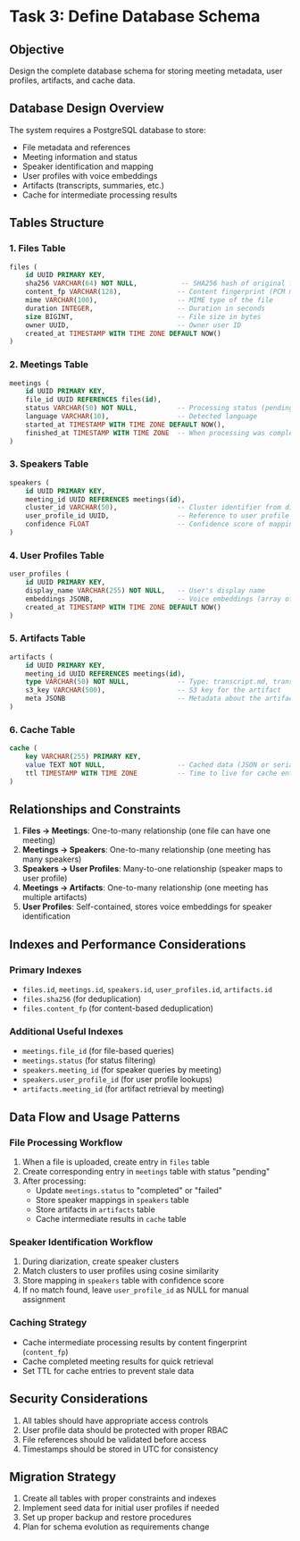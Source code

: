 # Task 3: Define Database Schema

## Objective

Design the complete database schema for storing meeting metadata, user profiles, artifacts, and cache data.

## Database Design Overview

The system requires a PostgreSQL database to store:

- File metadata and references
- Meeting information and status
- Speaker identification and mapping
- User profiles with voice embeddings
- Artifacts (transcripts, summaries, etc.)
- Cache for intermediate processing results

## Tables Structure

### 1. Files Table

```sql
files (
    id UUID PRIMARY KEY,
    sha256 VARCHAR(64) NOT NULL,           -- SHA256 hash of original file
    content_fp VARCHAR(128),              -- Content fingerprint (PCM mono/16k)
    mime VARCHAR(100),                    -- MIME type of the file
    duration INTEGER,                     -- Duration in seconds
    size BIGINT,                          -- File size in bytes
    owner UUID,                           -- Owner user ID
    created_at TIMESTAMP WITH TIME ZONE DEFAULT NOW()
)
```

### 2. Meetings Table

```sql
meetings (
    id UUID PRIMARY KEY,
    file_id UUID REFERENCES files(id),
    status VARCHAR(50) NOT NULL,          -- Processing status (pending, processing, completed, failed)
    language VARCHAR(10),                 -- Detected language
    started_at TIMESTAMP WITH TIME ZONE DEFAULT NOW(),
    finished_at TIMESTAMP WITH TIME ZONE  -- When processing was completed
)
```

### 3. Speakers Table

```sql
speakers (
    id UUID PRIMARY KEY,
    meeting_id UUID REFERENCES meetings(id),
    cluster_id VARCHAR(50),               -- Cluster identifier from diarization
    user_profile_id UUID,                 -- Reference to user profile (can be NULL)
    confidence FLOAT                      -- Confidence score of mapping
)
```

### 4. User Profiles Table

```sql
user_profiles (
    id UUID PRIMARY KEY,
    display_name VARCHAR(255) NOT NULL,   -- User's display name
    embeddings JSONB,                     -- Voice embeddings (array of floats)
    created_at TIMESTAMP WITH TIME ZONE DEFAULT NOW()
)
```

### 5. Artifacts Table

```sql
artifacts (
    id UUID PRIMARY KEY,
    meeting_id UUID REFERENCES meetings(id),
    type VARCHAR(50) NOT NULL,            -- Type: transcript.md, transcript.vtt, transcript.srt, summary.json
    s3_key VARCHAR(500),                  -- S3 key for the artifact
    meta JSONB                            -- Metadata about the artifact
)
```

### 6. Cache Table

```sql
cache (
    key VARCHAR(255) PRIMARY KEY,
    value TEXT NOT NULL,                  -- Cached data (JSON or serialized object)
    ttl TIMESTAMP WITH TIME ZONE          -- Time to live for cache entry
)
```

## Relationships and Constraints

1. **Files → Meetings**: One-to-many relationship (one file can have one meeting)
2. **Meetings → Speakers**: One-to-many relationship (one meeting has many speakers)
3. **Speakers → User Profiles**: Many-to-one relationship (speaker maps to user profile)
4. **Meetings → Artifacts**: One-to-many relationship (one meeting has multiple artifacts)
5. **User Profiles**: Self-contained, stores voice embeddings for speaker identification

## Indexes and Performance Considerations

### Primary Indexes

- `files.id`, `meetings.id`, `speakers.id`, `user_profiles.id`, `artifacts.id`
- `files.sha256` (for deduplication)
- `files.content_fp` (for content-based deduplication)

### Additional Useful Indexes

- `meetings.file_id` (for file-based queries)
- `meetings.status` (for status filtering)
- `speakers.meeting_id` (for speaker queries by meeting)
- `speakers.user_profile_id` (for user profile lookups)
- `artifacts.meeting_id` (for artifact retrieval by meeting)

## Data Flow and Usage Patterns

### File Processing Workflow

1. When a file is uploaded, create entry in `files` table
2. Create corresponding entry in `meetings` table with status "pending"
3. After processing:
   - Update `meetings.status` to "completed" or "failed"
   - Store speaker mappings in `speakers` table
   - Store artifacts in `artifacts` table
   - Cache intermediate results in `cache` table

### Speaker Identification Workflow

1. During diarization, create speaker clusters
2. Match clusters to user profiles using cosine similarity
3. Store mapping in `speakers` table with confidence score
4. If no match found, leave `user_profile_id` as NULL for manual assignment

### Caching Strategy

- Cache intermediate processing results by content fingerprint (`content_fp`)
- Cache completed meeting results for quick retrieval
- Set TTL for cache entries to prevent stale data

## Security Considerations

1. All tables should have appropriate access controls
2. User profile data should be protected with proper RBAC
3. File references should be validated before access
4. Timestamps should be stored in UTC for consistency

## Migration Strategy

1. Create all tables with proper constraints and indexes
2. Implement seed data for initial user profiles if needed
3. Set up proper backup and restore procedures
4. Plan for schema evolution as requirements change
